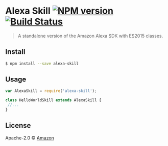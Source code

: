 # Alexa Skill [![NPM version][npm-image]][npm-url] [![Build Status][travis-image]][travis-url]
> A standalone version of the Amazon Alexa SDK with ES2015 classes.


## Install

```sh
$ npm install --save alexa-skill
```


## Usage

```js
var AlexaSkill = require('alexa-skill');

class HelloWorldSkill extends AlexaSkill {
 //...
}
```

## License

Apache-2.0 © [Amazon]()


[npm-image]: https://badge.fury.io/js/alexa-skill.svg
[npm-url]: https://npmjs.org/package/alexa-skill
[travis-image]: https://travis-ci.org/garetht/alexa-skill.svg?branch=master
[travis-url]: https://travis-ci.org/garetht/alexa-skill
[daviddm-image]: https://david-dm.org//alexa-skill.svg?theme=shields.io
[daviddm-url]: https://david-dm.org//alexa-skill
[coveralls-image]: https://coveralls.io/repos//alexa-skill/badge.svg
[coveralls-url]: https://coveralls.io/r//alexa-skill

